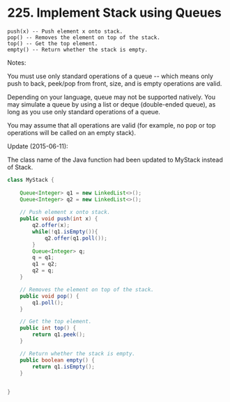 # 225. Implement Stack using Queues

```
push(x) -- Push element x onto stack.
pop() -- Removes the element on top of the stack.
top() -- Get the top element.
empty() -- Return whether the stack is empty.
```

Notes:

You must use only standard operations of a queue -- which means only push to back, peek/pop from front, size, and is empty operations are valid.

Depending on your language, queue may not be supported natively. You may simulate a queue by using a list or deque (double-ended queue), as long as you use only standard operations of a queue.

You may assume that all operations are valid (for example, no pop or top operations will be called on an empty stack).

Update (2015-06-11):

The class name of the Java function had been updated to MyStack instead of Stack.

```java
class MyStack {
    
    Queue<Integer> q1 = new LinkedList<>();
    Queue<Integer> q2 = new LinkedList<>();
    
    // Push element x onto stack.
    public void push(int x) {
        q2.offer(x);
        while(!q1.isEmpty()){
            q2.offer(q1.poll());
        }
        Queue<Integer> q;
        q = q1;
        q1 = q2;
        q2 = q;
    }

    // Removes the element on top of the stack.
    public void pop() { 
        q1.poll();
    }

    // Get the top element.
    public int top() {
        return q1.peek();
    }

    // Return whether the stack is empty.
    public boolean empty() {
        return q1.isEmpty();
    }

    
}
```